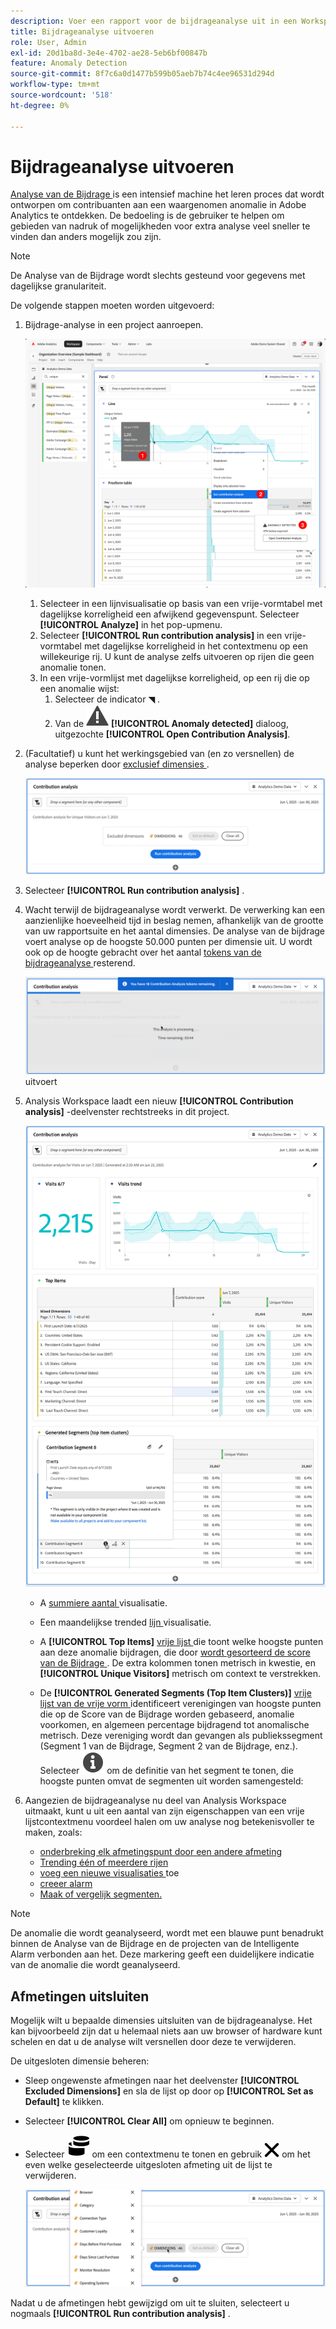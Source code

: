```yaml
---
description: Voer een rapport voor de bijdrageanalyse uit in een Workspace-project.
title: Bijdrageanalyse uitvoeren
role: User, Admin
exl-id: 20d1ba8d-3e4e-4702-ae28-5eb6bf00847b
feature: Anomaly Detection
source-git-commit: 8f7c6a0d1477b599b05aeb7b74c4ee96531d294d
workflow-type: tm+mt
source-wordcount: '518'
ht-degree: 0%

---
```


# Bijdrageanalyse uitvoeren

[ Analyse van de Bijdrage ](/help/analyze/analysis-workspace/c-anomaly-detection/anomaly-detection.md#contribution-analysis) is een intensief machine het leren proces dat wordt ontworpen om contribuanten aan een waargenomen anomalie in Adobe Analytics te ontdekken. De bedoeling is de gebruiker te helpen om gebieden van nadruk of mogelijkheden voor extra analyse veel sneller te vinden dan anders mogelijk zou zijn.

>[!NOTE]
>
>De Analyse van de Bijdrage wordt slechts gesteund voor gegevens met dagelijkse granulariteit.

De volgende stappen moeten worden uitgevoerd:

1. Bijdrage-analyse in een project aanroepen.

   ![ de analyse van de Bijdrage van de Looppas ](assets/run-contribution-analysis.png)

   1. Selecteer in een lijnvisualisatie op basis van een vrije-vormtabel met dagelijkse korreligheid een afwijkend gegevenspunt. Selecteer **[!UICONTROL Analyze]** in het pop-upmenu.
   1. Selecteer **[!UICONTROL Run contribution analysis]** in een vrije-vormtabel met dagelijkse korreligheid in het contextmenu op een willekeurige rij. U kunt de analyse zelfs uitvoeren op rijen die geen anomalie tonen.
   1. In een vrije-vormlijst met dagelijkse korreligheid, op een rij die op een anomalie wijst:
      1. Selecteer de indicator ◥ .
      1. Van de ![ Alarm ](/help/assets/icons/Alert.svg) **[!UICONTROL Anomaly detected]** dialoog, uitgezochte **[!UICONTROL Open Contribution Analysis]**.



1. (Facultatief) u kunt het werkingsgebied van (en zo versnellen) de analyse beperken door [ exclusief dimensies ](#exclude-dimensions).

   ![ Excluding dimensies van de analyse van de Bijdrage ](assets/excluding-dimensions.png)

1. Selecteer **[!UICONTROL Run contribution analysis]** .

1. Wacht terwijl de bijdrageanalyse wordt verwerkt. De verwerking kan een aanzienlijke hoeveelheid tijd in beslag nemen, afhankelijk van de grootte van uw rapportsuite en het aantal dimensies. De analyse van de bijdrage voert analyse op de hoogste 50.000 punten per dimensie uit. U wordt ook op de hoogte gebracht over het aantal [ tokens van de bijdrageanalyse ](anomaly-detection.md#contribution-analysis-tokens) resterend.

   ![ analyse die van de Bijdrage ](assets/contribution-analysis-executing.png) uitvoert

1. Analysis Workspace laadt een nieuw **[!UICONTROL Contribution analysis]** -deelvenster rechtstreeks in dit project.

   ![ het paneel van de Analyse van de Bijdrage ](assets/contribution-analysis.png)

   * A [ summiere aantal ](/help/analyze/analysis-workspace/visualizations/summary-number-change.md) visualisatie.
   * Een maandelijkse trended [ lijn ](/help/analyze/analysis-workspace/visualizations/line.md) visualisatie.
   * A **[!UICONTROL Top Items]** [ vrije lijst ](/help/analyze/analysis-workspace/visualizations/freeform-table/freeform-table.md) die toont welke hoogste punten aan deze anomalie bijdragen, die door [ wordt gesorteerd de score van de Bijdrage ](/help/analyze/analysis-workspace/c-anomaly-detection/anomaly-detection.md#contribution-analysis). De extra kolommen tonen metrisch in kwestie, en **[!UICONTROL Unique Visitors]** metrisch om context te verstrekken.

   * De **[!UICONTROL Generated Segments (Top Item Clusters)]** [ vrije lijst van de vrije vorm ](/help/analyze/analysis-workspace/visualizations/freeform-table/freeform-table.md) identificeert verenigingen van hoogste punten die op de Score van de Bijdrage worden gebaseerd, anomalie voorkomen, en algemeen percentage bijdragend tot anomalische metrisch. Deze vereniging wordt dan gevangen als publiekssegment (Segment 1 van de Bijdrage, Segment 2 van de Bijdrage, enz.). Selecteer ![ Info ](/help/assets/icons/Info.svg) om de definitie van het segment te tonen, die hoogste punten omvat de segmenten uit worden samengesteld:


1. Aangezien de bijdrageanalyse nu deel van Analysis Workspace uitmaakt, kunt u uit een aantal van zijn eigenschappen van een vrije lijstcontextmenu voordeel halen om uw analyse nog betekenisvoller te maken, zoals:

   * [ onderbreking elk afmetingspunt door een andere afmeting ](/help/analyze/analysis-workspace/components/dimensions/t-breakdown-fa.md)
   * [ Trending één of meerdere rijen ](/help/analyze/analysis-workspace/home.md#section_34930C967C104C2B9092BA8DCF2BF81A)
   * [ voeg een nieuwe visualisaties ](/help/analyze/analysis-workspace/visualizations/freeform-analysis-visualizations.md) toe
   * [ creeer alarm ](/help/components/c-alerts/intellligent-alerts.md)
   * [Maak of vergelijk segmenten.](/help/analyze/analysis-workspace/c-panels/c-segment-comparison/segment-comparison.md)

>[!NOTE]
>
>De anomalie die wordt geanalyseerd, wordt met een blauwe punt benadrukt binnen de Analyse van de Bijdrage en de projecten van de Intelligente Alarm verbonden aan het. Deze markering geeft een duidelijkere indicatie van de anomalie die wordt geanalyseerd.


## Afmetingen uitsluiten

Mogelijk wilt u bepaalde dimensies uitsluiten van de bijdrageanalyse. Het kan bijvoorbeeld zijn dat u helemaal niets aan uw browser of hardware kunt schelen en dat u de analyse wilt versnellen door deze te verwijderen.

De uitgesloten dimensie beheren:

* Sleep ongewenste afmetingen naar het deelvenster **[!UICONTROL Excluded Dimensions]** en sla de lijst op door op **[!UICONTROL Set as Default]** te klikken.

* Selecteer **[!UICONTROL Clear All]** om opnieuw te beginnen.

* Selecteer ![ Dimensies ](/help/assets/icons/Dimensions.svg) om een contextmenu te tonen en gebruik ![ CrossSize400 ](/help/assets/icons/CrossSize400.svg) om het even welke geselecteerde uitgesloten afmeting uit de lijst te verwijderen.

  ![](assets/excluded-dimensions-list.png)

Nadat u de afmetingen hebt gewijzigd om uit te sluiten, selecteert u nogmaals **[!UICONTROL Run contribution analysis]** .

